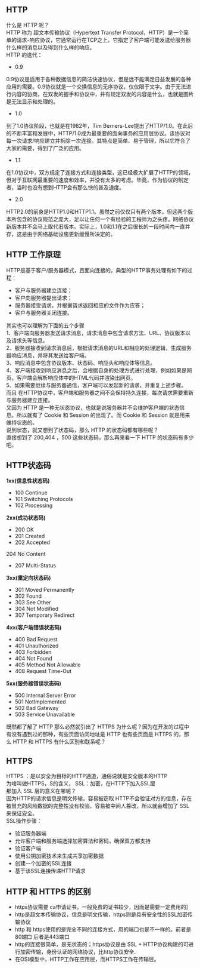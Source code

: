 <a name="dCzzb"></a>
## HTTP
什么是 HTTP 呢？<br />HTTP 称为 超文本传输协议（Hypertext Transfer Protocol，HTTP）是一个简单的请求-响应协议，它通常运行在TCP之上。它指定了客户端可能发送给服务器什么样的消息以及得到什么样的响应。<br />HTTP 的迭代：

- 0.9

0.9协议是适用于各种数据信息的简洁快速协议，但是远不能满足日益发展的各种应用的需要。0.9协议就是一个交换信息的无序协议，仅仅限于文字。由于无法进行内容的协商，在双发的握手和协议中，并有规定双发的内容是什么，也就是图片是无法显示和处理的。

- 1.0

到了1.0协议阶段，也就是在1982年，Tim Berners-Lee提出了HTTP/1.0。在此后的不断丰富和发展中，HTTP/1.0成为最重要的面向事务的应用层协议。该协议对每一次请求/响应建立并拆除一次连接。其特点是简单、易于管理，所以它符合了大家的需要，得到了广泛的应用。

- 1.1

在1.0协议中，双方规定了连接方式和连接类型，这已经极大扩展了HTTP的领域，但对于互联网最重要的速度和效率，并没有太多的考虑。毕竟，作为协议的制定者，当时也没有想到HTTP会有那么快的普及速度。

- 2.0

HTTP2.0的前身是HTTP1.0和HTTP1.1。虽然之前仅仅只有两个版本，但这两个版本所包含的协议规范之庞大，足以让任何一个有经验的工程师为之头疼。网络协议新版本并不会马上取代旧版本。实际上，1.0和1.1在之后很长的一段时间内一直并存，这是由于网络基础设施更新缓慢所决定的。
<a name="RxQaR"></a>
## HTTP 工作原理
HTTP是基于客户/服务器模式，且面向连接的。典型的HTTP事务处理有如下的过程：

- 客户与服务器建立连接；
- 客户向服务器提出请求；
- 服务器接受请求，并根据请求返回相应的文件作为应答；
- 客户与服务器关闭连接。

其实也可以理解为下面的五个步骤<br />1、客户端向服务器发送请求消息，请求消息中包含请求方法、URL、协议版本以及请求头等信息。<br />2、服务器接收到请求消息后，根据请求消息的URL和相应的处理逻辑，生成服务器响应消息，并将其发送给客户端。<br />3、响应消息中包含协议版本、状态码、响应头和响应体等信息。<br />4、客户端接收到响应消息之后，会根据自身的处理方式进行处理，例如如果是网页，客户端会解析响应体中的HTML代码并渲染出网页。<br />5、如果需要继续与服务器通信，客户端可以发起新的请求，并重复上述步骤。<br />而且 在HTTP协议中，客户端和服务器之间不会保持持久连接，每次请求需要重新与服务器建立连接。<br />又因为 HTTP 是一种无状态协议，也就是说服务器并不会维护客户端的状态信息。所以就有了 Cookie 和 Session 的出现了。而 Cookie 和 Session 就是用来维持状态的。<br />说到状态，就又想到了状态码，那么 HTTP 的状态码都有哪些呢？<br />直接想到了 200,404 ，500 这些状态码，那么再来看一下 HTTP 的状态码有多少吧。
<a name="Mn2tc"></a>
## HTTP状态码
**1xx(信息性状态码)**

- 100 Continue
- 101 Switching Protocols
- 102 Processing

**2xx(成功状态码)**

- 200 OK
- 201 Created
- 202 Accepted

204 No Content

- 207 Multi-Status

**3xx(重定向状态码)**

- 301 Moved Permanently
- 302 Found
- 303 See Other
- 304 Not Modified
- 307 Temporary Redirect

**4xx(客户端错误状态码)**

- 400 Bad Request
- 401 Unauthorized
- 403 Forbidden
- 404 Not Found
- 405 Method Not Allowable
- 408 Request Time-Out

**5xx(服务器错误状态码)**

- 500 Internal Server Error
- 501 NotImplemented
- 502 Bad Gateway
- 503 Service Unavailable

既然都了解了 HTTP  那么必然就引出了 HTTPS 为什么呢？因为在开发的过程中有没有遇到过的那种，有些页面访问地址是 HTTP 也有些页面是 HTTPS 的，那么 HTTP 和 HTTPS 有什么区别和联系呢？
<a name="yNzCG"></a>
## HTTPS
HTTPS ：是以安全为目标的HTTP通道，通俗说就是安全版本的HTTP<br />为啥叫做HTTPS，S的含义， SSL：加密，在HTTP下加入SSL层<br />那加入 SSL 层的意义在哪呢？<br />因为HTTP的请求信息是明文传输，容易被窃取 HTTP不会验证对方的信息，存在被冒充的风险数据的完整性没有校验，容易被中间人篡改，所以就会增加了 SSL 来保证安全。<br />SSL操作步骤：

- 验证服务器端
- 允许客户端和服务端选择加密算法和密码，确保双方都支持
- 验证客户端
- 使用公钥加密技术来生成共享加密数据
- 创建一个加密的SSL连接
- 基于该SSL连接传递HTTP请求
<a name="SSRkw"></a>
## HTTP 和 HTTPS 的区别

- https协议需要 ca申请证书，一般免费的证书较少，因而是需要一定费用的]
- http是超文本传输协议，信息是明文传输，https则是具有安全性的SSL加密传输协议
- http 和 https使用的是完全不同的连接方式，用的端口也是不一样的。前者是80端口 后者是443端口
- http的连接很简单，是无状态的；https协议是由 SSL + HTTP协议构建的可进行加密传输，身份认证的网络协议，比http协议安全.
- 在OSI模型中，HTTP工作在应用层，而HTTPS工作在传输层。
